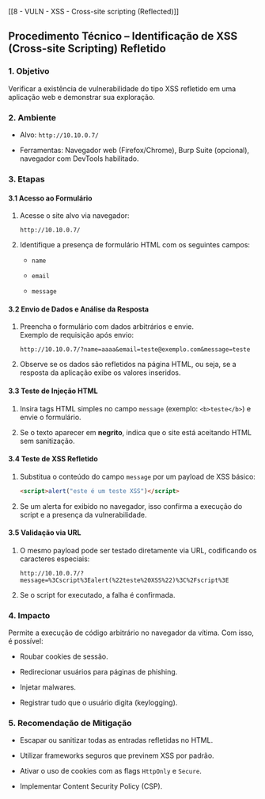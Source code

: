 [[8 - VULN - XSS - Cross-site scripting (Reflected)]]
## Procedimento Técnico – Identificação de XSS (Cross-site Scripting) Refletido

### 1. Objetivo

Verificar a existência de vulnerabilidade do tipo XSS refletido em uma aplicação web e demonstrar sua exploração.

### 2. Ambiente

- Alvo: `http://10.10.0.7/`
    
- Ferramentas: Navegador web (Firefox/Chrome), Burp Suite (opcional), navegador com DevTools habilitado.
    

### 3. Etapas

#### 3.1 Acesso ao Formulário

1. Acesse o site alvo via navegador:
    
    ```
    http://10.10.0.7/
    ```
    
2. Identifique a presença de formulário HTML com os seguintes campos:
    
    - `name`
        
    - `email`
        
    - `message`
        

#### 3.2 Envio de Dados e Análise da Resposta

1. Preencha o formulário com dados arbitrários e envie.  
    Exemplo de requisição após envio:
    
    ```
    http://10.10.0.7/?name=aaaa&email=teste@exemplo.com&message=teste
    ```
    
2. Observe se os dados são refletidos na página HTML, ou seja, se a resposta da aplicação exibe os valores inseridos.
    

#### 3.3 Teste de Injeção HTML

1. Insira tags HTML simples no campo `message` (exemplo: `<b>teste</b>`) e envie o formulário.
    
2. Se o texto aparecer em **negrito**, indica que o site está aceitando HTML sem sanitização.
    

#### 3.4 Teste de XSS Refletido

1. Substitua o conteúdo do campo `message` por um payload de XSS básico:
    
    ```html
    <script>alert("este é um teste XSS")</script>
    ```
    
2. Se um alerta for exibido no navegador, isso confirma a execução do script e a presença da vulnerabilidade.
    

#### 3.5 Validação via URL

1. O mesmo payload pode ser testado diretamente via URL, codificando os caracteres especiais:
    
    ```
    http://10.10.0.7/?message=%3Cscript%3Ealert(%22teste%20XSS%22)%3C%2Fscript%3E
    ```
    
2. Se o script for executado, a falha é confirmada.
    

### 4. Impacto

Permite a execução de código arbitrário no navegador da vítima. Com isso, é possível:

- Roubar cookies de sessão.
    
- Redirecionar usuários para páginas de phishing.
    
- Injetar malwares.
    
- Registrar tudo que o usuário digita (keylogging).
    

### 5. Recomendação de Mitigação

- Escapar ou sanitizar todas as entradas refletidas no HTML.
    
- Utilizar frameworks seguros que previnem XSS por padrão.
    
- Ativar o uso de cookies com as flags `HttpOnly` e `Secure`.
    
- Implementar Content Security Policy (CSP).